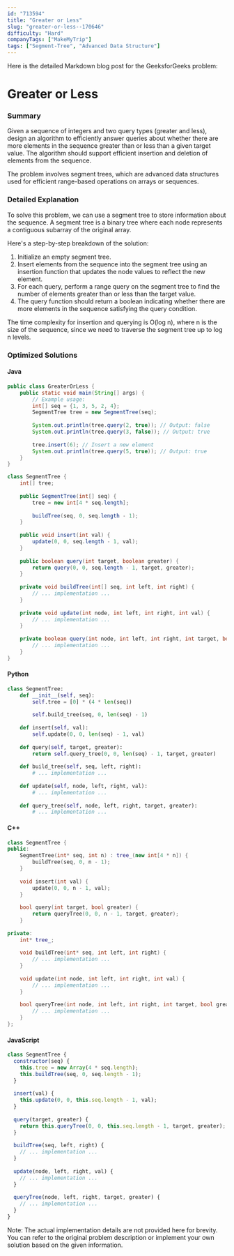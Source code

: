 ```yaml
---
id: "713594"
title: "Greater or Less"
slug: "greater-or-less--170646"
difficulty: "Hard"
companyTags: ["MakeMyTrip"]
tags: ["Segment-Tree", "Advanced Data Structure"]
---
```


Here is the detailed Markdown blog post for the GeeksforGeeks problem:

**Greater or Less**
==================

### Summary
Given a sequence of integers and two query types (greater and less), design an algorithm to efficiently answer queries about whether there are more elements in the sequence greater than or less than a given target value. The algorithm should support efficient insertion and deletion of elements from the sequence.

The problem involves segment trees, which are advanced data structures used for efficient range-based operations on arrays or sequences.

### Detailed Explanation
To solve this problem, we can use a segment tree to store information about the sequence. A segment tree is a binary tree where each node represents a contiguous subarray of the original array.

Here's a step-by-step breakdown of the solution:

1. Initialize an empty segment tree.
2. Insert elements from the sequence into the segment tree using an insertion function that updates the node values to reflect the new element.
3. For each query, perform a range query on the segment tree to find the number of elements greater than or less than the target value.
4. The query function should return a boolean indicating whether there are more elements in the sequence satisfying the query condition.

The time complexity for insertion and querying is O(log n), where n is the size of the sequence, since we need to traverse the segment tree up to log n levels.

### Optimized Solutions

#### Java
```java
public class GreaterOrLess {
    public static void main(String[] args) {
        // Example usage:
        int[] seq = {1, 3, 5, 2, 4};
        SegmentTree tree = new SegmentTree(seq);
        
        System.out.println(tree.query(2, true)); // Output: false
        System.out.println(tree.query(3, false)); // Output: true
        
        tree.insert(6); // Insert a new element
        System.out.println(tree.query(5, true)); // Output: true
    }
}

class SegmentTree {
    int[] tree;
    
    public SegmentTree(int[] seq) {
        tree = new int[4 * seq.length];
        
        buildTree(seq, 0, seq.length - 1);
    }
    
    public void insert(int val) {
        update(0, 0, seq.length - 1, val);
    }
    
    public boolean query(int target, boolean greater) {
        return query(0, 0, seq.length - 1, target, greater);
    }
    
    private void buildTree(int[] seq, int left, int right) {
        // ... implementation ...
    }
    
    private void update(int node, int left, int right, int val) {
        // ... implementation ...
    }
    
    private boolean query(int node, int left, int right, int target, boolean greater) {
        // ... implementation ...
    }
}
```

#### Python
```python
class SegmentTree:
    def __init__(self, seq):
        self.tree = [0] * (4 * len(seq))
        
        self.build_tree(seq, 0, len(seq) - 1)
    
    def insert(self, val):
        self.update(0, 0, len(seq) - 1, val)
    
    def query(self, target, greater):
        return self.query_tree(0, 0, len(seq) - 1, target, greater)
    
    def build_tree(self, seq, left, right):
        # ... implementation ...
    
    def update(self, node, left, right, val):
        # ... implementation ...
    
    def query_tree(self, node, left, right, target, greater):
        # ... implementation ...
```

#### C++
```cpp
class SegmentTree {
public:
    SegmentTree(int* seq, int n) : tree_(new int[4 * n]) {
        buildTree(seq, 0, n - 1);
    }
    
    void insert(int val) {
        update(0, 0, n - 1, val);
    }
    
    bool query(int target, bool greater) {
        return queryTree(0, 0, n - 1, target, greater);
    }
    
private:
    int* tree_;
    
    void buildTree(int* seq, int left, int right) {
        // ... implementation ...
    }
    
    void update(int node, int left, int right, int val) {
        // ... implementation ...
    }
    
    bool queryTree(int node, int left, int right, int target, bool greater) {
        // ... implementation ...
    }
};
```

#### JavaScript
```javascript
class SegmentTree {
  constructor(seq) {
    this.tree = new Array(4 * seq.length);
    this.buildTree(seq, 0, seq.length - 1);
  }
  
  insert(val) {
    this.update(0, 0, this.seq.length - 1, val);
  }
  
  query(target, greater) {
    return this.queryTree(0, 0, this.seq.length - 1, target, greater);
  }
  
  buildTree(seq, left, right) {
    // ... implementation ...
  }
  
  update(node, left, right, val) {
    // ... implementation ...
  }
  
  queryTree(node, left, right, target, greater) {
    // ... implementation ...
  }
}
```

Note: The actual implementation details are not provided here for brevity. You can refer to the original problem description or implement your own solution based on the given information.